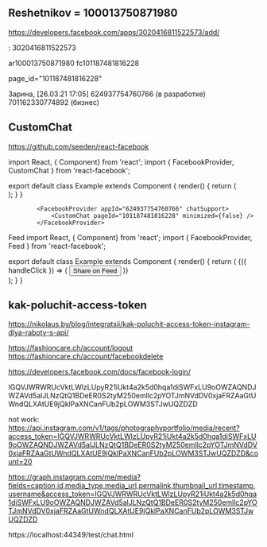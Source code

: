## Reshetnikov = 100013750871980
https://developers.facebook.com/apps/3020416811522573/add/

: 3020416811522573

ar100013750871980
fc101187481816228

page_id="101187481816228"

Зарина, [26.03.21 17:05]
624937754760766 (в разработке)
701162330774892 (бизнес)

## CustomChat
https://github.com/seeden/react-facebook

import React, { Component} from 'react';
import { FacebookProvider, CustomChat } from 'react-facebook';

export default class Example extends Component {
  render() {
    return (
      <FacebookProvider appId="123456789" chatSupport>
        <CustomChat pageId="123456789" minimized={false}/>
      </FacebookProvider>    
    );
  }
}

			<FacebookProvider appId="624937754760766" chatSupport>
				<CustomChat pageId="101187481816228" minimized={false} />
			</FacebookProvider>



Feed
import React, { Component} from 'react';
import { FacebookProvider, Feed } from 'react-facebook';

export default class Example extends Component {
  render() {
    return (
      <FacebookProvider appId="123456789">
        <Feed link="https://www.facebook.com">
          {({ handleClick }) => (
            <button type="button" onClick={handleClick}>Share on Feed</button>
          )}
        </Feed>
      </FacebookProvider>    
    );
  }
}

## kak-poluchit-access-token

https://nikolaus.by/blog/integratsii/kak-poluchit-access-token-instagram-dlya-raboty-s-api/

https://fashioncare.ch/account/logout
https://fashioncare.ch/account/facebookdelete


https://developers.facebook.com/docs/facebook-login/


IGQVJWRWRUcVktLWlzLUpyR21iUkt4a2k5d0hqa1diSWFxLU9oOWZAQNDJWZAVd5alJLNzQtQ1BDeER0S2tyM250emllc2pYOTJmNVdDV0xjaFRZAaGtUWndQLXAtUE9jQklPaXNCanFUb2pLOWM3STJwUQZDZD

not work:
https://api.instagram.com/v1/tags/photographyportfolio/media/recent?access_token=IGQVJWRWRUcVktLWlzLUpyR21iUkt4a2k5d0hqa1diSWFxLU9oOWZAQNDJWZAVd5alJLNzQtQ1BDeER0S2tyM250emllc2pYOTJmNVdDV0xjaFRZAaGtUWndQLXAtUE9jQklPaXNCanFUb2pLOWM3STJwUQZDZD&count=20



https://graph.instagram.com/me/media?fields=caption,id,media_type,media_url,permalink,thumbnail_url,timestamp,username&access_token=IGQVJWRWRUcVktLWlzLUpyR21iUkt4a2k5d0hqa1diSWFxLU9oOWZAQNDJWZAVd5alJLNzQtQ1BDeER0S2tyM250emllc2pYOTJmNVdDV0xjaFRZAaGtUWndQLXAtUE9jQklPaXNCanFUb2pLOWM3STJwUQZDZD



https://localhost:44349/test/chat.html
